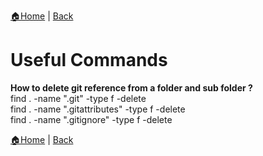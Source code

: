 [:house:Home](https://github.com/debbiswal/Articles) | [Back](https://github.com/debbiswal/Articles/blob/master/README.md#git)

# Useful Commands

**How to delete git reference from a folder and sub folder ?**  
find . -name ".git" -type f -delete  
find . -name ".gitattributes" -type f -delete  
find . -name ".gitignore" -type f -delete  


[:house:Home](https://github.com/debbiswal/Articles) | [Back](https://github.com/debbiswal/Articles/blob/master/README.md#git)
